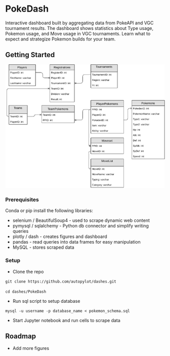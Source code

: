 # PokeDash

Interactive dashboard built by aggregating data from PokeAPI and VGC tournament results. The dashboard shows statistics about Type usage, Pokemon usage, and Move usage in VGC tournaments. Learn what to expect and strategize Pokemon builds for your team.

## Getting Started

![Database Model](docs/pokemon_diagram.png)

### Prerequisites

Conda or pip install the following libraries:

* selenium / BeautifulSoup4 - used to scrape dynamic web content
* pymysql / sqlalchemy - Python db connector and simplify writing queries
* plotly / dash - creates figures and dashboard
* pandas - read queries into data frames for easy manipulation
* MySQL - stores scraped data

### Setup

* Clone the repo

```
git clone https://github.com/autopylot/dashes.git

cd dashes/PokeDash
```
* Run sql script to setup database
```
mysql -u username -p database_name < pokemon_schema.sql
```
* Start Jupyter notebook and run cells to scrape data

## Roadmap

* Add more figures






